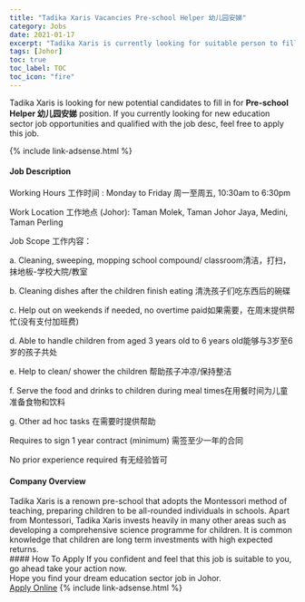 ```yaml
---
title: "Tadika Xaris Vacancies Pre-school Helper 幼儿园安娣" 
category: Jobs 
date: 2021-01-17 
excerpt: "Tadika Xaris is currently looking for suitable person to fill in the Pre-school Helper 幼儿园安娣 which positioned at Johor" 
tags: [Johor] 
toc: true 
toc_label: TOC 
toc_icon: "fire" 
--- 
```


<p>Tadika Xaris is looking for new potential candidates to fill in for <b>Pre-school Helper 幼儿园安娣</b> position. If you currently looking for new education sector job opportunities and qualified with the job desc, feel free to apply this job.
</p>{% include link-adsense.html %} 
 <div><div><h4>Job Description</h4></div><div><div><span><div><p>Working Hours &#24037;&#20316;&#26102;&#38388; : Monday to Friday &#21608;&#19968;&#33267;&#21608;&#20116;, 10:30am to 6:30pm</p><p>Work Location &#24037;&#20316;&#22320;&#28857; (Johor): Taman Molek, Taman Johor Jaya, Medini, Taman Perling</p><p>Job Scope &#24037;&#20316;&#20869;&#23481;&#65306;</p><p>a.	Cleaning, sweeping, mopping school compound/ classroom&#28165;&#27905;&#65292;&#25171;&#25195;&#65292;&#25273;&#22320;&#26495;-&#23398;&#26657;&#22823;&#38498;/&#25945;&#23460;</p><p>b.	Cleaning dishes after the children finish eating &#28165;&#27927;&#23401;&#23376;&#20204;&#21507;&#19996;&#35199;&#21518;&#30340;&#30871;&#30879;</p><p>c.	Help out on weekends if needed, no overtime paid&#22914;&#26524;&#38656;&#35201;&#65292;&#22312;&#21608;&#26411;&#25552;&#20379;&#24110;&#24537;(&#27809;&#26377;&#25903;&#20184;&#21152;&#29677;&#36153;)</p><p>d.	Able to handle children from aged 3 years old to 6 years old&#33021;&#22815;&#19982;3&#23681;&#33267;6&#23681;&#30340;&#23401;&#23376;&#20849;&#22788;</p><p>e.	Help to clean/ shower the children&#160;&#24110;&#21161;&#23401;&#23376;&#20914;&#20937;/&#20445;&#25345;&#25972;&#27905;</p><p>f.	Serve the food and drinks to children during meal times&#22312;&#29992;&#39184;&#26102;&#38388;&#20026;&#20799;&#31461;&#20934;&#22791;&#39135;&#29289;&#21644;&#39278;&#26009;</p><p>g. Other ad hoc tasks &#22312;&#38656;&#35201;&#26102;&#25552;&#20379;&#24110;&#21161;</p><p>Requires to sign 1 year contract (minimum) &#38656;&#31614;&#33267;&#23569;&#19968;&#24180;&#30340;&#21512;&#21516;</p><p>No prior experience required &#26377;&#26080;&#32463;&#39564;&#30342;&#21487;</p></div></span></div></div></div> 
<div><div><h4>Company Overview</h4></div><div><div><span><div><div>Tadika Xaris is a renown pre-school that adopts the Montessori method of teaching, preparing children to be all-rounded individuals in schools. Apart from Montessori, Tadika Xaris invests heavily in many other areas such as developing a comprehensive science programme for children. It is common knowledge that children are long term investments with high expected returns.</div></div></span></div></div></div> 
#### How To Apply 
If you confident and feel that this job is suitable to you, go ahead take your action now. <br/> 
Hope you find your dream education sector job in Johor. <br/> 
<a href="https://www.jobstreet.com.my/en/job/pre-school-helper-幼儿园安娣-4457580?jobId=jobstreet-my-job-4457580&sectionRank=12&token=0~90d69b3a-d146-4eb8-a346-26905acbe071&fr=SRP%20View%20In%20New%20Ta" class="btn btn--info" target="_blank" rel="nofollow noopenner">Apply Online</a> 
{% include link-adsense.html %} 